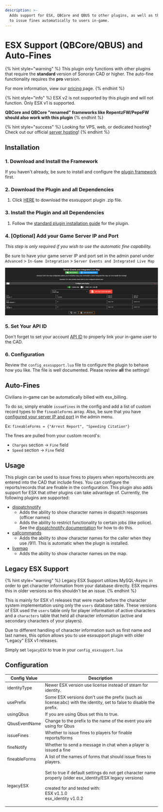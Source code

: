 ```yaml
---
description: >-
  Adds support for ESX, QBCore and QBUS to other plugins, as well as the ability
  to issue fines automatically to users in-game.
---
```


# ESX Support (QBCore/QBUS) and Auto-Fines

{% hint style="warning" %}
This plugin only functions with other plugins that require the **standard** version of Sonoran CAD or higher. The auto-fine functionality requires the **pro** version.

For more information, view our [pricing ](../../../pricing/faq)page.
{% endhint %}

{% hint style="info" %}
ESX v2 is not supported by this plugin and will not function. Only ESX v1 is supported.

**QBCore and QBCore "renamed" frameworks like RepentzFW/PepeFW should also work with this plugin**
{% endhint %}

{% hint style="success" %}
Looking for VPS, web, or dedicated hosting? Check out our official [server hosting](../../../other-products/server-hosting.md)!
{% endhint %}

## Installation

### 1. Download and Install the Framework

If you haven't already, be sure to install and configure the [plugin framework](../framework-installation.md) first.

### 2. Download the Plugin and all Dependencies

1. Click [HERE](https://github.com/Sonoran-Software/sonoran\_esxsupport/releases/tag/latest) to download the esxsupport plugin .zip file.

### 3. Install the Plugin and all Dependencies

1. Follow the [standard plugin installation guide](../plugin-installation) for the plugin.

### 4. \[Optional] Add your Game Server IP and Port

_This step is only required if you wish to use the automatic fine capability._

Be sure to have your game server IP and port set in the admin panel under `Advanced` > `In-Game Integration` > `Server Events and Integrated Live Map`

![Sonoran CAD - Server IP and Port](<../../../.gitbook/assets/image (224).png>)

### 5. Set Your API ID

Don't forget to set your account [API ID](../../../sonoran-cad/api-integration/getting-started/setting-your-api-id.md) to properly link your in-game user to the CAD.

### 6. Configuration

Review the `config_esxsupport.lua` file to configure the plugin to behave how you like. The file is well documented. Please review **all** the settings!

## Auto-Fines

Civilians in-game can be automatically billed with esx\_billing.

To do so, simply enable `issueFines` in the config and add a list of custom record types to the `fineableForms` array. Also, be sure that you have [configured your server IP and port](esx-support.md#4-optional-add-your-game-server-ip-and-port) in the admin menu.

Ex: `fineableForms = {"Arrest Report", "Speeding Citation"}`

The fines are pulled from your custom record's:

* `Charges` section -> `Fine` field
* `Speed` section -> `Fine` field

## Usage

This plugin can be used to issue fines to players when reports/records are entered into the CAD that include fines. You can configure the reports/records that are finable in the configuration. This plugin also adds support for ESX that other plugins can take advantage of. Currently, the following plugins are supported:

* [dispatchnotify](dispatch-notify.md)
  * Adds the ability to show character names in dispatch responses (officer names)
  * Adds the ability to restrict functionality to certain jobs (like police). See the [dispatchnotify documentation](dispatch-notify.md) for how to do this.
* [callcommands](call-commands.md)
  * Adds the ability to show character names for the caller when they use /911. This is automatic when the plugin is installed.
* [livemap](live-map/)
  * Adds the ability to show character names on the map.

## Legacy ESX Support

{% hint style="warning" %}
Legacy ESX Support utilizes MySQL-Async in order to get character information from your database directly. ESX requires this in older versions so this shouldn't be an issue.
{% endhint %}

This is mainly for ESX v1 releases that were made before the character system implementation using only the `users` database table. These versions of ESX used the `users` table only for player information of active characters and a `characters` table that held all character information (active and secondary characters of your players).



Due to different handling of character information such as first name and last names, this option allows you to use esxsupport plugin with older "Legacy" ESX v1 releases.



Simply set `legacyESX` to true in your `config_esxsupport.lua`

## Configuration

| Config Value  | Description                                                                                                                                                                                  |
| ------------- | -------------------------------------------------------------------------------------------------------------------------------------------------------------------------------------------- |
| identityType  | Newer ESX version use license instead of steam for identity.                                                                                                                                 |
| usePrefix     | Some ESX versions don't use the prefix (such as license:abc) with the identity, set to false to disable the prefix.                                                                          |
| usingQbus     | If you are using Qbus set this to true.                                                                                                                                                      |
| QbusEventName | Change to the prefix to the name of the event you are using for Qbus                                                                                                                         |
| issueFines    | Whether to issue fines to players for finable reports/forms                                                                                                                                  |
| fineNotify    | Whether to send a message in chat when a player is issued a fine                                                                                                                             |
| fineableForms | A list of the names of forms that should issue fines to players.                                                                                                                             |
| legacyESX     | <p>Set to true if default settings do not get character name properly (older esx_identity/ESX legacy versions)<br><br>created for and tested with:<br>ESX v1.1.0 <br>esx_identity v1.0.2</p> |
